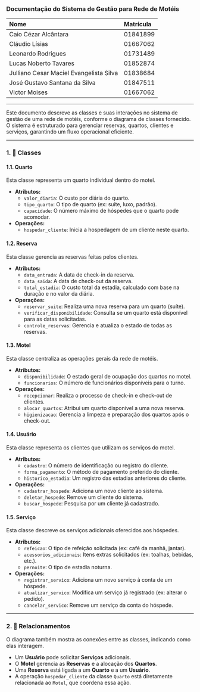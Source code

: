 ### **Documentação do Sistema de Gestão para Rede de Motéis**

| Nome | Matrícula |
| :--- | :--- |
| Caio Cézar Alcântara | 01841899 |
| Cláudio Lísias | 01667062 |
| Leonardo Rodrigues | 01731489 |
| Lucas Noberto Tavares | 01852874 |
| Julliano Cesar Maciel Evangelista Silva | 01838684 |
| José Gustavo Santana da Silva | 01847511 |
| Victor Moises | 01667062 |

---

Este documento descreve as classes e suas interações no sistema de gestão de uma rede de motéis, conforme o diagrama de classes fornecido. O sistema é estruturado para gerenciar reservas, quartos, clientes e serviços, garantindo um fluxo operacional eficiente.

---

### **1. 🏨 Classes**

#### **1.1. Quarto**

Esta classe representa um quarto individual dentro do motel.

* **Atributos:**
    * `valor_diaria`: O custo por diária do quarto.
    * `tipo_quarto`: O tipo de quarto (ex: suíte, luxo, padrão).
    * `capacidade`: O número máximo de hóspedes que o quarto pode acomodar.
* **Operações:**
    * `hospedar_cliente`: Inicia a hospedagem de um cliente neste quarto.

#### **1.2. Reserva**

Esta classe gerencia as reservas feitas pelos clientes.

* **Atributos:**
    * `data_entrada`: A data de check-in da reserva.
    * `data_saida`: A data de check-out da reserva.
    * `total_estadia`: O custo total da estadia, calculado com base na duração e no valor da diária.
* **Operações:**
    * `reservar_suite`: Realiza uma nova reserva para um quarto (suíte).
    * `verificar_disponibilidade`: Consulta se um quarto está disponível para as datas solicitadas.
    * `controle_reservas`: Gerencia e atualiza o estado de todas as reservas.

#### **1.3. Motel**

Esta classe centraliza as operações gerais da rede de motéis.

* **Atributos:**
    * `disponibilidade`: O estado geral de ocupação dos quartos no motel.
    * `funcionarios`: O número de funcionários disponíveis para o turno.
* **Operações:**
    * `recepcionar`: Realiza o processo de check-in e check-out de clientes.
    * `alocar_quartos`: Atribui um quarto disponível a uma nova reserva.
    * `higienizacao`: Gerencia a limpeza e preparação dos quartos após o check-out.

#### **1.4. Usuário**

Esta classe representa os clientes que utilizam os serviços do motel.

* **Atributos:**
    * `cadastro`: O número de identificação ou registro do cliente.
    * `forma_pagamento`: O método de pagamento preferido do cliente.
    * `historico_estadia`: Um registro das estadias anteriores do cliente.
* **Operações:**
    * `cadastrar_hospede`: Adiciona um novo cliente ao sistema.
    * `deletar_hospede`: Remove um cliente do sistema.
    * `buscar_hospede`: Pesquisa por um cliente já cadastrado.

#### **1.5. Serviço**

Esta classe descreve os serviços adicionais oferecidos aos hóspedes.

* **Atributos:**
    * `refeicao`: O tipo de refeição solicitada (ex: café da manhã, jantar).
    * `acessorios_adicionais`: Itens extras solicitados (ex: toalhas, bebidas, etc.).
    * `pernoite`: O tipo de estadia noturna.
* **Operações:**
    * `registrar_servico`: Adiciona um novo serviço à conta de um hóspede.
    * `atualizar_servico`: Modifica um serviço já registrado (ex: alterar o pedido).
    * `cancelar_servico`: Remove um serviço da conta do hóspede.

---

### **2. 🔗 Relacionamentos**

O diagrama também mostra as conexões entre as classes, indicando como elas interagem.

* Um **Usuário** pode solicitar **Serviços** adicionais.
* O **Motel** gerencia as **Reservas** e a alocação dos **Quartos**.
* Uma **Reserva** está ligada a um **Quarto** e a um **Usuário**.
* A operação `hospedar_cliente` da classe `Quarto` está diretamente relacionada ao `Motel`, que coordena essa ação.
